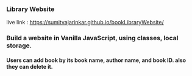 ### Library Website

live link : https://sumitvajarinkar.github.io/bookLibraryWebsite/
<h3>Build a website in Vanilla JavaScript, using classes, local storage.</h3>
<h4>Users can add book by its book name, author name, and book ID.
also they can delete it.</h4>


